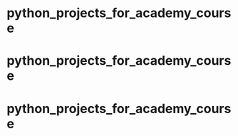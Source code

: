 # python_projects_for_academy_course
# python_projects_for_academy_course
# python_projects_for_academy_course
